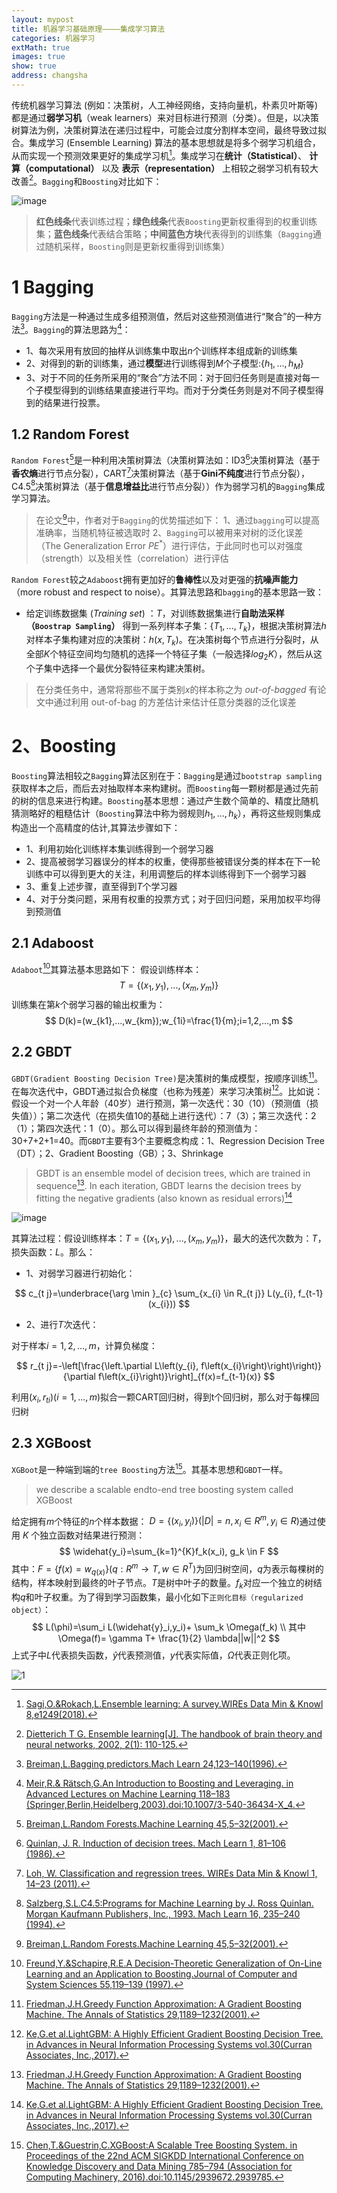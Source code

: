 ```yaml
---
layout: mypost
title: 机器学习基础原理————集成学习算法
categories: 机器学习
extMath: true
images: true
show: true
address: changsha
---
```


传统机器学习算法 (例如：决策树，人工神经网络，支持向量机，朴素贝叶斯等) 都是通过**弱学习机**（weak learners）来对目标进行预测（分类）。但是，以决策树算法为例，决策树算法在递归过程中，可能会过度分割样本空间，最终导致过拟合。集成学习 (Ensemble Learning) 算法的基本思想就是将多个弱学习机组合，从而实现一个预测效果更好的集成学习机[^1]。集成学习在**统计（Statistical）**、 **计算（computational）** 以及 **表示（representation）** 上相较之弱学习机有较大改善[^2]。```Bagging```和```Boosting```对比如下：


![image](https://s2.loli.net/2023/12/13/5mqiQrsteTAkuoY.png)

> **红色线条**代表训练过程；**绿色线条**代表```Boosting```更新权重得到的权重训练集；**蓝色线条**代表结合策略；**中间蓝色方块**代表得到的训练集（```Bagging```通过随机采样，```Boosting```则是更新权重得到训练集）

# 1 Bagging

```Bagging```方法是一种通过生成多组预测值，然后对这些预测值进行“聚合”的一种方法[^3]。```Bagging```的算法思路为[^4]：
- 1、每次采用有放回的抽样从训练集中取出$n$个训练样本组成新的训练集
- 2、对得到的新的训练集，通过**模型**进行训练得到$M$个子模型:$\{h_1,...,h_M\}$
- 3、对于不同的任务所采用的“聚合”方法不同：对于回归任务则是直接对每一个子模型得到的训练结果直接进行平均。而对于分类任务则是对不同子模型得到的结果进行投票。

## 1.2 Random Forest

```Random Forest```[^5]是一种利用决策树算法（决策树算法如：ID3[^8]决策树算法（基于**香农熵**进行节点分裂），CART[^7]决策树算法（基于**Gini不纯度**进行节点分裂），C4.5[^6]决策树算法（基于**信息增益比**进行节点分裂））作为弱学习机的```Bagging```集成学习算法。
> 在论文[^5]中，作者对于```Bagging```的优势描述如下：
> 1、通过```bagging```可以提高准确率，当随机特征被选取时
> 2、```Bagging```可以被用来对树的泛化误差（The Generalization Error $PE^*$）进行评估，于此同时也可以对强度（strength）以及相关性（correlation）进行评估

```Random Forest```较之```Adaboost```拥有更加好的**鲁棒性**以及对更强的**抗噪声能力**（more robust and respect to noise）。其算法思路和```bagging```的基本思路一致：

- 给定训练数据集 (*Training set*) ：$T$，对训练数据集进行**自助法采样（```Boostrap Sampling```）** 得到一系列样本子集：$\{T_1,...,T_k\}$，根据决策树算法$h$对样本子集构建对应的决策树：$h(x, T_k)$。在决策树每个节点进行分裂时，从全部$K$个特征空间均匀随机的选择一个特征子集（一般选择$log_2K$），然后从这个子集中选择一个最优分裂特征来构建决策树。

> 在分类任务中，通常将那些不属于类别$x$的样本称之为 *out-of-bagged* 有论文中通过利用 out-of-bag 的方差估计来估计任意分类器的泛化误差

# 2、Boosting

```Boosting```算法相较之```Bagging```算法区别在于：```Bagging```是通过```bootstrap sampling```获取样本之后，而后去对抽取样本来构建树。而```Boosting```每一颗树都是通过先前的树的信息来进行构建。```Boosting```基本思想：通过产生数个简单的、精度比随机猜测略好的粗糙估计（```Boosting```算法中称为弱规则$h_1,...,h_k$），再将这些规则集成构造出一个高精度的估计,其算法步骤如下：

- 1、利用初始化训练样本集训练得到一个弱学习器
- 2、提高被弱学习器误分的样本的权重，使得那些被错误分类的样本在下一轮训练中可以得到更大的关注，利用调整后的样本训练得到下一个弱学习器
- 3、重复上述步骤，直至得到$T$个学习器
- 4、对于分类问题，采用有权重的投票方式；对于回归问题，采用加权平均得到预测值

## 2.1 Adaboost

```Adaboot```[^12]其算法基本思路如下：
假设训练样本：
$$
T=\{(x_1, y_1),...,(x_m,y_m)\}
$$
训练集在第$k$个弱学习器的输出权重为：
$$
D(k)=(w_{k1},...,w_{km});w_{1i}=\frac{1}{m};i=1,2,...,m
$$

## 2.2 GBDT

```GBDT(Gradient Boosting Decision Tree)```是决策树的集成模型，按顺序训练[^9]。在每次迭代中，GBDT通过拟合负梯度（也称为残差）来学习决策树[^10]。比如说：假设一个对一个人年龄（40岁）进行预测，第一次迭代：30（10）（预测值（损失值））；第二次迭代（在损失值10的基础上进行迭代）：7（3）；第三次迭代：2（1）；第四次迭代：1（0）。那么可以得到最终年龄的预测值为：30+7+2+1=40。而```GBDT```主要有3个主要概念构成：1、Regression Decision Tree（DT）；2、Gradient Boosting（GB）；3、Shrinkage
> GBDT is an ensemble model of decision trees, which are trained in sequence[^9]. In each iteration, GBDT learns the decision trees by fitting the negative gradients (also known as residual errors)[^10]

![image](https://s2.loli.net/2023/12/14/sGOV3tekfDjRr8l.png)

其算法过程：假设训练样本：$T=\{(x_1,y_1),...,(x_m,y_m)\}$，最大的迭代次数为：$T$，损失函数：$L$。那么：

- 1、对弱学习器进行初始化：

$$
c_{t j}=\underbrace{\arg \min }_{c} \sum_{x_{i} \in R_{t j}} L(y_{i}, f_{t-1}(x_{i}))
$$

- 2、进行$T$次迭代：

对于样本$i=1,2,...,m$，计算负梯度：

$$
r_{t j}=-\left[\frac{\left.\partial L\left(y_{i}, f\left(x_{i}\right)\right)\right)}{\partial f\left(x_{i}\right)}\right]_{f(x)=f_{t-1}(x)}
$$

利用$(x_i,r_{ti})(i=1,...,m)$拟合一颗CART回归树，得到t个回归树，那么对于每棵回归树

## 2.3 XGBoost

```XGBoot```是一种端到端的```tree Boosting```方法[^11]。其基本思想和```GBDT```一样。
>we describe a scalable endto-end tree boosting system called XGBoost

给定拥有$m$个特征的$n$个样本数据： $D=\{(x_i,y_i)\}(|D|=n,x_i \in R^m,y_i \in R)$通过使用 $K$ 个独立函数对结果进行预测：
$$
\widehat{y_i}=\sum_{k=1}^{K}f_k(x_i), g_k \in F
$$
其中：$F=\{f(x)=w_{q(x)}\}(q:R^m \rightarrow T, w\in R^T)$为回归树空间，$q$为表示每棵树的结构，样本映射到最终的叶子节点。$T$是树中叶子的数量。$f_k$对应一个独立的树结构$q$和叶子权重。为了得到学习函数集，最小化如下```正则化目标（regularized object）```：
$$
L(\phi)=\sum_i L(\widehat{y}_i,y_i)+ \sum_k \Omega(f_k) \\
其中\Omega(f)= \gamma T+ \frac{1}{2} \lambda||w||^2
$$
上式子中$L$代表损失函数，$\widehat{y}$代表预测值，$y$代表实际值，$\Omega$代表正则化项。

<!-- ## 2.4 LightGBM -->

[^1]:[Sagi,O.&Rokach,L.Ensemble learning: A survey.WIREs Data Min & Knowl 8,e1249(2018).](https://wires.onlinelibrary.wiley.com/doi/10.1002/widm.1249)
[^2]:[Dietterich T G. Ensemble learning[J]. The handbook of brain theory and neural networks, 2002, 2(1): 110-125.](https://courses.cs.washington.edu/courses/cse446/12wi/tgd-ensembles.pdf)
[^3]:[Breiman,L.Bagging predictors.Mach Learn 24,123–140(1996).](http://link.springer.com/10.1007/BF00058655)
[^4]:[Meir,R.& Rätsch,G.An Introduction to Boosting and Leveraging. in Advanced Lectures on Machine Learning 118–183 (Springer,Berlin,Heidelberg,2003).doi:10.1007/3-540-36434-X_4.](https://link.springer.com/chapter/10.1007/3-540-36434-X_4)
[^5]:[Breiman,L.Random Forests.Machine Learning 45,5–32(2001).](http://link.springer.com/10.1023/A:1010933404324)
[^6]:[Salzberg,S.L.C4.5:Programs for Machine Learning by J. Ross Quinlan. Morgan Kaufmann Publishers, Inc., 1993. Mach Learn 16, 235–240 (1994).](https://doi.org/10.1007/BF00993309)
[^7]:[Loh, W. Classification and regression trees. WIREs Data Min & Knowl 1, 14–23 (2011).](https://wires.onlinelibrary.wiley.com/doi/10.1002/widm.8)
[^8]:[Quinlan, J. R. Induction of decision trees. Mach Learn 1, 81–106 (1986).](http://link.springer.com/10.1007/BF00116251)
[^9]:[Friedman,J.H.Greedy Function Approximation: A Gradient Boosting Machine. The Annals of Statistics 29,1189–1232(2001).](http://www.jstor.org/stable/2699986)
[^10]:[Ke,G.et al.LightGBM: A Highly Efficient Gradient Boosting Decision Tree. in Advances in Neural Information Processing Systems vol.30(Curran Associates, Inc.,2017).](https://proceedings.neurips.cc/paper_files/paper/2017/hash/6449f44a102fde848669bdd9eb6b76fa-Abstract.html)
[^11]:[Chen,T.&Guestrin,C.XGBoost:A Scalable Tree Boosting System. in Proceedings of the 22nd ACM SIGKDD International Conference on Knowledge Discovery and Data Mining 785–794 (Association for Computing Machinery, 2016).doi:10.1145/2939672.2939785.](https://dl.acm.org/doi/10.1145/2939672.2939785)
[^12]:[Freund,Y.&Schapire,R.E.A Decision-Theoretic Generalization of On-Line Learning and an Application to Boosting.Journal of Computer and System Sciences 55,119–139 (1997).]([10.1006/jcss.1997.1504](https://linkinghub.elsevier.com/retrieve/pii/S002200009791504X))

[^13]:https://www.cnblogs.com/pinard/p/6133937.html
[^14]:https://leovan.me/cn/2018/12/ensemble-learning/#fnref:8
[^15]:https://www.cnblogs.com/pinard/p/6140514.html

![1](https://s2.loli.net/2025/01/18/hZzmJaRBQukPLC2.png)

